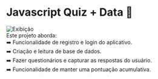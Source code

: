 # Javascript Quiz + Data 🧠

![Exibição](https://user-images.githubusercontent.com/100588945/161453557-ce0d88a2-ba57-4903-b438-6cb37038dc41.gif)
</br>
Este projeto aborda:</br>
➡️ Funcionalidade de registro e login do aplicativo.</br>
➡️ Criação e leitura de base de dados.</br>
➡️ Fazer questionários e capturar as respostas do usuário.</br>
➡️ Funcionalidade de manter uma pontuação acumulativa.</br>
